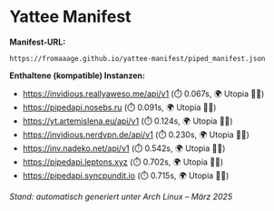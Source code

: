 # Yattee Manifest

**Manifest-URL:**
```
https://fromaaage.github.io/yattee-manifest/piped_manifest.json
````

**Enthaltene (kompatible) Instanzen:**

- https://invidious.reallyaweso.me/api/v1 (⏱️ 0.067s, 🌍 Utopia 🏴‍☠️)
- https://pipedapi.nosebs.ru (⏱️ 0.091s, 🌍 Utopia 🏴‍☠️)
- https://yt.artemislena.eu/api/v1 (⏱️ 0.124s, 🌍 Utopia 🏴‍☠️)
- https://invidious.nerdvpn.de/api/v1 (⏱️ 0.230s, 🌍 Utopia 🏴‍☠️)
- https://inv.nadeko.net/api/v1 (⏱️ 0.542s, 🌍 Utopia 🏴‍☠️)
- https://pipedapi.leptons.xyz (⏱️ 0.702s, 🌍 Utopia 🏴‍☠️)
- https://pipedapi.syncpundit.io (⏱️ 0.715s, 🌍 Utopia 🏴‍☠️)

_Stand: automatisch generiert unter Arch Linux – März 2025_
